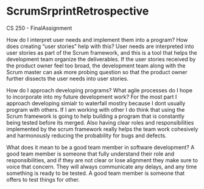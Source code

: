 # ScrumSrprintRetrospective
CS 250 - FinalAssignment

How do I interpret user needs and implement them into a program? How does creating “user stories” help with this?
  User needs are interpreted into user stories as part of the Scrum framework, and this is a tool that helps the development team organize the deliverables. If the user stories received by the product owner feel too broad, the development team along with the Scrum master can ask more probing question so that the product owner further dissects the user needs into user stories.
  
How do I approach developing programs? What agile processes do I hope to incorporate into my future development work?
  For the most part I approach developing simialr to waterfall mostlry because I dont usually program with others. If I am working with other I do think that using the Scrum framework is going to help building a program that is constantly being tested before its merged. Also having clear roles and responsibilities implemented by the scrum framework really helps the team work cohesively and harmonously reducing the probability for bugs and defects.
  
What does it mean to be a good team member in software development?
  A good team member is someone that fully understand their role and responsibilities, and if they are not clear or lose alignment they make sure to voice that concern. They will always communicate any delays, and any time something is ready to be tested. A good team member is someone that offers to test things for other. 
